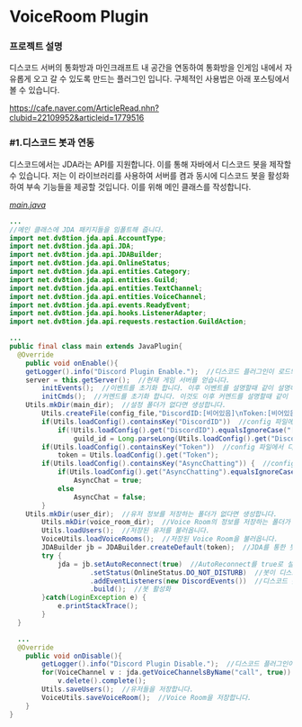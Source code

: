 VoiceRoom Plugin
================
### 프로젝트 설명
디스코드 서버의 통화방과 마인크래프트 내 공간을 연동하여 통화방을 인게임 내에서 자유롭게 오고 갈 수 있도록 만드는 플러그인 입니다. 구체적인 사용법은 아래 포스팅에서 볼 수 있습니다.

https://cafe.naver.com/ArticleRead.nhn?clubid=22109952&articleid=1779516

### #1.디스코드 봇과 연동
디스코드에서는 JDA라는 API를 지원합니다. 이를 통해 자바에서 디스코드 봇을 제작할 수 있습니다. 저는 이 라이브러리를 사용하여 서버를 켬과 동시에 디스코드 봇을 활성화하여 부속 기능들을 제공할 것입니다. 이를 위해 메인 클래스를 작성합니다.

_[main.java](https://github.com/nejukmaster/DiscordVoiceRoomPlugin/blob/master/DiscordPlugin/src/main/java/com/nejukmaster/discordplugin/discordplugin/main.java_)_
```java
...
//메인 클래스에 JDA 패키지들을 임폴트해 줍니다.
import net.dv8tion.jda.api.AccountType;
import net.dv8tion.jda.api.JDA;
import net.dv8tion.jda.api.JDABuilder;
import net.dv8tion.jda.api.OnlineStatus;
import net.dv8tion.jda.api.entities.Category;
import net.dv8tion.jda.api.entities.Guild;
import net.dv8tion.jda.api.entities.TextChannel;
import net.dv8tion.jda.api.entities.VoiceChannel;
import net.dv8tion.jda.api.events.ReadyEvent;
import net.dv8tion.jda.api.hooks.ListenerAdapter;
import net.dv8tion.jda.api.requests.restaction.GuildAction;

...
public final class main extends JavaPlugin{
  @Override
	public void onEnable(){
    getLogger().info("Discord Plugin Enable.");  //디스코드 플러그인이 로드되었을때 알림을 띄웁니다.
    server = this.getServer();  //현재 게임 서버를 얻습니다.
		initEvents();  //이벤트를 초기화 합니다. 이후 이벤트를 설명할때 같이 설명하겠습니다.
		initCmds();  //커멘드를 초기화 합니다. 이것도 이후 커멘드를 설명할때 같이 설명하겠습니다.
    Utils.mkDir(main_dir);  //설정 폴더가 없다면 생성합니다.
		Utils.createFile(config_file,"DiscordID:[비어있음]\nToken:[비어있음]\nAsyncChatting:true");  //config파일이 없다면 생성합니다.
		if(Utils.loadConfig().containsKey("DiscordID"))  //config 파일에서 디스코드 서버의 아이디를 가져옵니다.
			if(!Utils.loadConfig().get("DiscordID").equalsIgnoreCase("[비어있음]"))  
				guild_id = Long.parseLong(Utils.loadConfig().get("DiscordID"),10);
		if(Utils.loadConfig().containsKey("Token"))  //config 파일에서 디스코드 봇의 토큰을 가져옵니다.
			token = Utils.loadConfig().get("Token");
		if(Utils.loadConfig().containsKey("AsyncChatting")) {  //config 파일에서 디스코드 채팅과 인 게임 채팅을 연동할 지 설정합니다.
			if(Utils.loadConfig().get("AsyncChatting").equalsIgnoreCase("true"))
				AsyncChat = true;
			else
				AsyncChat = false;
		}
    Utils.mkDir(user_dir);  //유저 정보를 저장하는 폴더가 없다면 생성합니다.
		Utils.mkDir(voice_room_dir);  //Voice Room의 정보를 저장하는 폴더가 없다면 생성합니다.
		Utils.loadUsers();  //저장된 유저를 불러옵니다.
		VoiceUtils.loadVoiceRooms();  //저장된 Voice Room을 불러옵니다.
		JDABuilder jb = JDABuilder.createDefault(token);  //JDA를 통한 봇 제작의 시작은 JDABuilder를 통해 JDA 객체를 생성하는데에 있습니다. 이를 위한 Builder를 생성해줍니다. 또한 createDefault는 권장설정을 이용하여 Builder를 생성합니다.
		try {
			jda = jb.setAutoReconnect(true)  //AutoReconnect를 true로 설정하면 연결실패가 발생시 자동으로 재 연결을 시도합니다.
					.setStatus(OnlineStatus.DO_NOT_DISTURB)  //봇이 디스코드에서 표시될 상태(온라인/오프라인/방해금지...)를 설정합니다. DO_NOT_DISTURB로 설정하면 방해금지로 표기됩니다.
					.addEventListeners(new DiscordEvents())  //디스코드 봇의 이벤트 리스너를 넘겨줍니다. 이는 이후 이벤트를 설명할때 함께 설명하겠습니다.
					.build();  //봇 활성화
		}catch(LoginException e) {
			e.printStackTrace();
		}
  }

  ...
  @Override
	public void onDisable(){
		getLogger().info("Discord Plugin Disable.");  //디스코드 플러그인이 비활성화 되었을때 알림을 보냅니다.
		for(VoiceChannel v : jda.getVoiceChannelsByName("call", true))  //Call 기능에서 사용한 임시 음성채팅방을 모두 삭제합니다. 실험적인 기능입니다.
			v.delete().complete();
		Utils.saveUsers();  //유저들을 저장합니다.
		VoiceUtils.saveVoiceRoom();  //Voice Room을 저장합니다.
	}  
}
```
